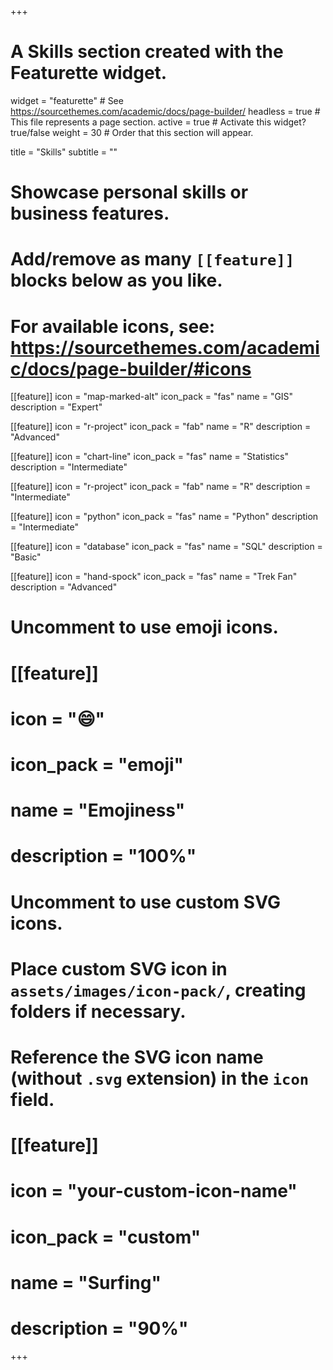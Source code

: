 +++
# A Skills section created with the Featurette widget.
widget = "featurette"  # See https://sourcethemes.com/academic/docs/page-builder/
headless = true  # This file represents a page section.
active = true  # Activate this widget? true/false
weight = 30  # Order that this section will appear.

title = "Skills"
subtitle = ""

# Showcase personal skills or business features.
# 
# Add/remove as many `[[feature]]` blocks below as you like.
# 
# For available icons, see: https://sourcethemes.com/academic/docs/page-builder/#icons
[[feature]]
  icon = "map-marked-alt"
  icon_pack = "fas"
  name = "GIS"
  description = "Expert"

[[feature]]
  icon = "r-project"
  icon_pack = "fab"
  name = "R"
  description = "Advanced"
  
[[feature]]
  icon = "chart-line"
  icon_pack = "fas"
  name = "Statistics"
  description = "Intermediate" 

[[feature]]
  icon = "r-project"
  icon_pack = "fab"
  name = "R"
  description = "Intermediate"

[[feature]]
  icon = "python"
  icon_pack = "fas"
  name = "Python"
  description = "Intermediate" 

[[feature]]
  icon = "database"
  icon_pack = "fas"
  name = "SQL"
  description = "Basic"
  
[[feature]]
  icon = "hand-spock"
  icon_pack = "fas"
  name = "Trek Fan"
  description = "Advanced"

# Uncomment to use emoji icons.
# [[feature]]
#  icon = ":smile:"
#  icon_pack = "emoji"
#  name = "Emojiness"
#  description = "100%"  

# Uncomment to use custom SVG icons.
# Place custom SVG icon in `assets/images/icon-pack/`, creating folders if necessary.
# Reference the SVG icon name (without `.svg` extension) in the `icon` field.
# [[feature]]
#  icon = "your-custom-icon-name"
#  icon_pack = "custom"
#  name = "Surfing"
#  description = "90%"

+++
